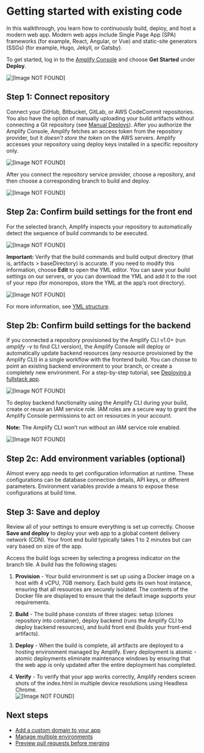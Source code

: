 # Getting started with existing code<a name="getting-started"></a>

In this walkthrough, you learn how to continuously build, deploy, and host a modern web app\. Modern web apps include Single Page App \(SPA\) frameworks \(for example, React, Angular, or Vue\) and static\-site generators \(SSGs\) \(for example, Hugo, Jekyll, or Gatsby\)\.

To get started, log in to the [Amplify Console](https://console.aws.amazon.com/amplify/home) and choose **Get Started** under **Deploy**\.

![\[Image NOT FOUND\]](http://docs.aws.amazon.com/amplify/latest/userguide/images/amplify-gettingstarted-1.png)

## Step 1: Connect repository<a name="step-1-connect-repository"></a>

Connect your GitHub, Bitbucket, GitLab, or AWS CodeCommit repositories\. You also have the option of manually uploading your build artifacts without connecting a Git repository \(see [Manual Deploys](manual-deploys.md)\)\. After you authorize the Amplify Console, Amplify fetches an access token from the repository provider, but it *doesn’t store the token* on the AWS servers\. Amplify accesses your repository using deploy keys installed in a specific repository only\.

![\[Image NOT FOUND\]](http://docs.aws.amazon.com/amplify/latest/userguide/images/amplify-gettingstarted-2.png)

After you connect the repository service provider, choose a repository, and then choose a corresponding branch to build and deploy\.

![\[Image NOT FOUND\]](http://docs.aws.amazon.com/amplify/latest/userguide/images/amplify-gettingstarted-3.png)

## Step 2a: Confirm build settings for the front end<a name="step-2a-confirm-build-settings-for-the-front-end"></a>

For the selected branch, Amplify inspects your repository to automatically detect the sequence of build commands to be executed\.

![\[Image NOT FOUND\]](http://docs.aws.amazon.com/amplify/latest/userguide/images/amplify-gettingstarted-4.png)

 **Important:** Verify that the build commands and build output directory \(that is, artifacts > baseDirectory\) is accurate\. If you need to modify this information, choose **Edit** to open the YML editor\. You can save your build settings on our servers, or you can download the YML and add it to the root of your repo \(for monorepos, store the YML at the app’s root directory\)\.

![\[Image NOT FOUND\]](http://docs.aws.amazon.com/amplify/latest/userguide/images/amplify-gettingstarted-5.png)

For more information, see [YML structure](build-settings.md#yml-specification-syntax)\.

## Step 2b: Confirm build settings for the backend<a name="step-2b-confirm-build-settings-for-the-backend"></a>

If you connected a repository provisioned by the Amplify CLI v1\.0\+ \(run *amplify \-v* to find CLI version\), the Amplify Console will deploy or automatically update backend resources \(any resource provisioned by the Amplify CLI\) in a single workflow with the frontend build\. You can choose to point an existing backend environment to your branch, or create a completely new environment\. For a step\-by\-step tutorial, see [Deploying a fullstack app](deploy-backend.md)\.

![\[Image NOT FOUND\]](http://docs.aws.amazon.com/amplify/latest/userguide/images/reuse-backend.png)

To deploy backend functionality using the Amplify CLI during your build, create or reuse an IAM service role\. IAM roles are a secure way to grant the Amplify Console permissions to act on resources in your account\.

 **Note:** The Amplify CLI won’t run without an IAM service role enabled\.

![\[Image NOT FOUND\]](http://docs.aws.amazon.com/amplify/latest/userguide/images/amplify-gettingstarted-7.png)

## Step 2c: Add environment variables \(optional\)<a name="step-2c-add-environment-variables-optional"></a>

Almost every app needs to get configuration information at runtime\. These configurations can be database connection details, API keys, or different parameters\. Environment variables provide a means to expose these configurations at build time\.

## Step 3: Save and deploy<a name="step-3-save-and-deploy"></a>

Review all of your settings to ensure everything is set up correctly\. Choose **Save and deploy** to deploy your web app to a global content delivery network \(CDN\)\. Your front end build typically takes 1 to 2 minutes but can vary based on size of the app\.

Access the build logs screen by selecting a progress indicator on the branch tile\. A build has the following stages:

1.  **Provision** \- Your build environment is set up using a Docker image on a host with 4 vCPU, 7GB memory\. Each build gets its own host instance, ensuring that all resources are securely isolated\. The contents of the Docker file are displayed to ensure that the default image supports your requirements\.

1.  **Build** \- The build phase consists of three stages: setup \(clones repository into container\), deploy backend \(runs the Amplify CLI to deploy backend resources\), and build front end \(builds your front\-end artifacts\)\.

1.  **Deploy** \- When the build is complete, all artifacts are deployed to a hosting environment managed by Amplify\. Every deployment is atomic \- atomic deployments eliminate maintenance windows by ensuring that the web app is only updated after the entire deployment has completed\.

1.  **Verify** \- To verify that your app works correctly, Amplify renders screen shots of the index\.html in multiple device resolutions using Headless Chrome\.  
![\[Image NOT FOUND\]](http://docs.aws.amazon.com/amplify/latest/userguide/images/amplify-backend-frontend.png)

## Next steps<a name="next-steps"></a>
+  [Add a custom domain to your app](custom-domains.md) 
+  [Manage multiple environments](multi-environments.md) 
+  [Preview pull requests before merging](pr-previews.md) 
